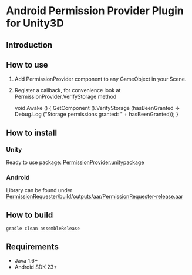 # Android Permission Provider Plugin for Unity3D

## Introduction

## How to use

1. Add PermissionProvider component to any GameObject in your Scene.
2. Register a callback, for convenience look at PermissionProvider.VerifyStorage method

	void Awake ()
	{
		GetComponent<PermissionProvider> ().VerifyStorage (hasBeenGranted => Debug.Log ("Storage permissions granted: " + hasBeenGranted));
	}

## How to install

### Unity

Ready to use package:  [PermissionProvider.unitypackage](PermissionProvider.unitypackage)

### Android

Library can be found under [PermissionRequester/build/outputs/aar/PermissionRequester-release.aar](PermissionRequester/build/outputs/aar/PermissionRequester-release.aar) 

## How to build 

	gradle clean assembleRelease
		
## Requirements

* Java 1.6+
* Android SDK 23+